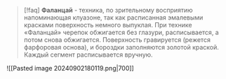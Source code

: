 >[!faq] **Фаланцай** - техника, по зрительному восприятию напоминающая клуазоне, так как расписанная эмалевыми красками поверхность немного выпуклая. При технике «Фаланцай» черепок обжигается без глазури, расписывается, а потом снова обжигается. Поверхность гравируется (режется фарфоровая основа), и бороздки заполняются золотой краской. Каждый сегмент расписывается вручную.

![[Pasted image 20240902180119.png|700]]